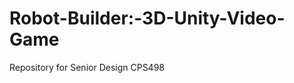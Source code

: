 # Robot-Builder:-3D-Unity-Video-Game
Repository for Senior Design CPS498 
<blockquote class="imgur-embed-pub" lang="en" data-id="a/n8oVIa2" data-context="false" ><a href="//imgur.com/a/n8oVIa2"></a></blockquote><script async src="//s.imgur.com/min/embed.js" charset="utf-8"></script>
